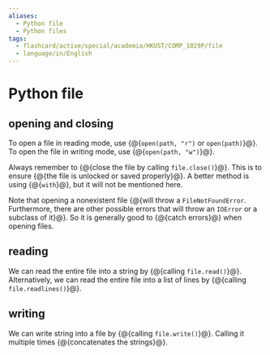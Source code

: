 ```yaml
---
aliases:
  - Python file
  - Python files
tags:
  - flashcard/active/special/academia/HKUST/COMP_1029P/file
  - language/in/English
---
```


# Python file

## opening and closing

To open a file in reading mode, use {@{`open(path, "r")` or `open(path)`}@}. To open the file in writing mode, use {@{`open(path, "w")`}@}. <!--SR:!2024-12-27,249,330!2027-04-04,895,350-->

Always remember to {@{close the file by calling `file.close()`}@}. This is to ensure {@{the file is unlocked or saved properly}@}. A better method is using {@{`with`}@}, but it will not be mentioned here. <!--SR:!2024-12-26,254,330!2025-02-07,285,330!2025-01-31,278,330-->

Note that opening a nonexistent file {@{will throw a `FileNotFoundError`. Furthermore, there are other possible errors that will throw an `IOError` or a subclass of it}@}. So it is generally good to {@{catch errors}@} when opening files. <!--SR:!2026-07-24,621,310!2027-12-29,1107,350-->

## reading

We can read the entire file into a string by {@{calling `file.read()`}@}. Alternatively, we can read the entire file into a list of lines by {@{calling `file.readlines()`}@}. <!--SR:!2025-01-16,267,330!2027-04-02,866,330-->

## writing

We can write string into a file by {@{calling `file.write()`}@}. Calling it multiple times {@{concatenates the strings}@}. <!--SR:!2027-07-04,969,350!2026-11-14,758,330-->
